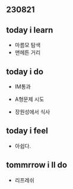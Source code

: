 ## 230821


## today i learn

- 마름모 탐색
-   맨헤튼 거리


## today i do

- IM통과

- A형문제 시도

- 장원성에서 식사

## today i feel

- 아쉽다.
  
## tommrrow i ll do

- 리프레쉬

